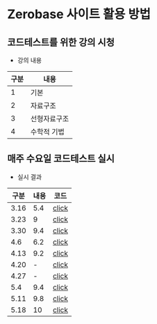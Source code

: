 # Zerobase 사이트 활용 방법

## 코드테스트를 위한 강의 시청

- 강의 내용

| 구분 | 내용         |
| ---- | ------------ |
| 1    | 기본         |
| 2    | 자료구조     |
| 3    | 선형자료구조 |
| 4    | 수학적 기법  |

## 매주 수요일 코드테스트 실시

- 실시 결과

| 구분 | 내용 | 코드                                                                                                  |
| ---- | ---- | ----------------------------------------------------------------------------------------------------- |
| 3.16 | 5.4  | [click](https://github.com/in-woong/JS-CodeTest/in-woong/JS-CodeTest/tree/main/zerobase/test/pb3.16/) |
| 3.23 | 9    | [click](https://github.com/in-woong/JS-CodeTest/in-woong/JS-CodeTest/tree/main/zerobase/test/pb3.23/) |
| 3.30 | 9.4  | [click](https://github.com/in-woong/JS-CodeTest/in-woong/JS-CodeTest/tree/main/zerobase/test/pb3.30/) |
| 4.6  | 6.2  | [click](https://github.com/in-woong/JS-CodeTest/in-woong/JS-CodeTest/tree/main/zerobase/test/pb4.6/)  |
| 4.13 | 9.2  | [click](https://github.com/in-woong/JS-CodeTest/in-woong/JS-CodeTest/tree/main/zerobase/test/pb4.13/) |
| 4.20 | -    | [click](https://github.com/in-woong/JS-CodeTest/in-woong/JS-CodeTest/tree/main/zerobase/test/pb4.20/) |
| 4.27 | -    | [click](https://github.com/in-woong/JS-CodeTest/in-woong/JS-CodeTest/tree/main/zerobase/test/pb4.27/) |
| 5.4  | 9.4  | [click](https://github.com/in-woong/JS-CodeTest/in-woong/JS-CodeTest/tree/main/zerobase/test/pb5.4/)  |
| 5.11 | 9.8  | [click](https://github.com/in-woong/JS-CodeTest/in-woong/JS-CodeTest/tree/main/zerobase/test/pb5.11/) |
| 5.18 | 10   | [click](https://github.com/in-woong/JS-CodeTest/in-woong/JS-CodeTest/tree/main/zerobase/test/pb5.18/) |
